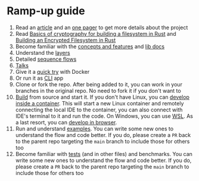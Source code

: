 # Ramp-up guide

1. Read an [article](https://medium.com/system-weakness/hitchhikers-guide-to-building-a-distributed-filesystem-in-rust-the-very-beginning-2c02eb7313e7) and an [one pager](The_Hitchhiker_s_Guide_to_Building_an_Encrypted_Filesystem_in_Rust-1.pdf) to get more details about the project
2. Read [Basics of cryptography for building a filesystem in Rust](https://miro.com/app/board/uXjVLccxeCE=/?share_link_id=962517464374) and [Building an Encrypted Filesystem in Rust](https://miro.com/app/board/uXjVLa8i1h0=/?share_link_id=745134849333)
3. Become familiar with the [concepts and features](https://github.com/radumarias/rencfs) and [lib docs](https://docs.rs/rencfs/latest/rencfs)
4. Understand the [layers](https://github.com/radumarias/rencfs/blob/main/website/resources/layers.png)
5. Detailed [sequence flows](docs/flows.md)
6. [Talks](https://startech-rd.io/hitchhikers-guide-to/)
7. Give it a [quick try](https://github.com/radumarias/rencfs#give-it-a-quick-try-with-docker) with Docker
8. Or run it as [CLI](https://github.com/radumarias/rencfs?tab=readme-ov-file#command-line-tool) app
9. Clone or fork the repo. After being added to it, you can work in your branches in the original repo. No need to fork it if you don't want to
10. [Build](https://github.com/radumarias/rencfs?tab=readme-ov-file#build-from-source) from source and start it. If you don't have Linux, you can [develop inside a container](https://github.com/radumarias/rencfs?tab=readme-ov-file#developing-inside-a-container). This will start a new Linux container and remotely connecting the local IDE to the container, you can also connect with IDE's terminal to it and run the code. On Windows, you can use [WSL](https://harsimranmaan.medium.com/install-and-setup-rust-development-environment-on-wsl2-dccb4bf63700). As a last resort, you can [develop in browser](https://github.com/radumarias/rencfs/blob/main/README.md#browser).
11. Run and understand [examples](examples). You can write some new ones to understand the flow and code better. If you do, please create a `PR` back to the parent repo targeting the `main` branch to include those for others too
12. Become familiar with [tests](https://github.com/radumarias/rencfs/blob/main/src/encryptedfs/test.rs) (and in other files) and benchmarks. You can write some new ones to understand the flow and code better. If you do, please create a `PR` back to the parent repo targeting the `main` branch to include those for others too
